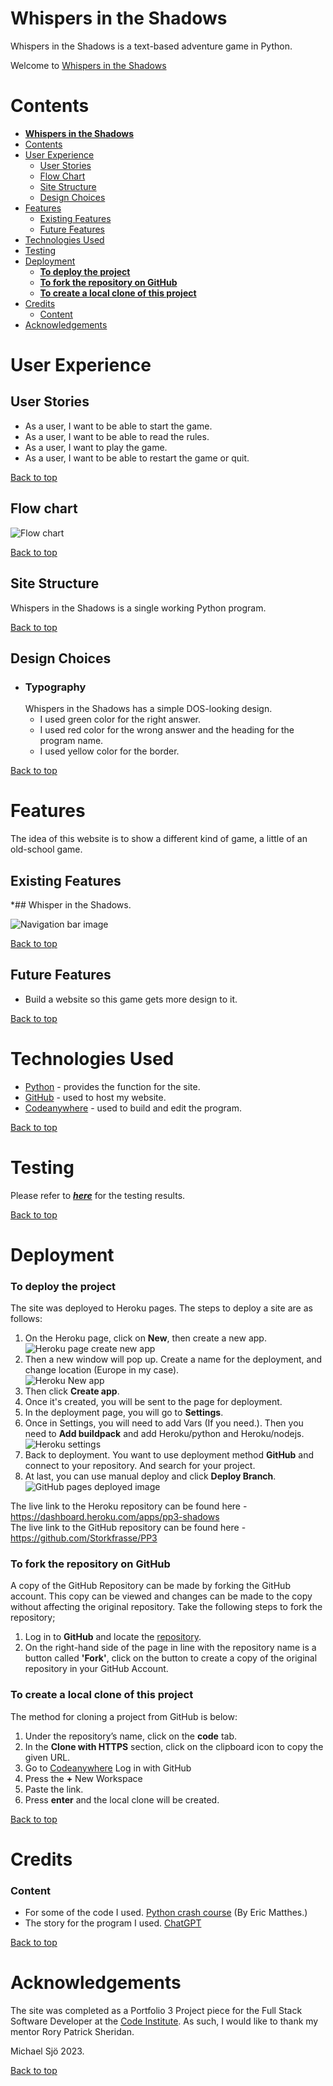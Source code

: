 # **Whispers in the Shadows**

Whispers in the Shadows is a text-based adventure game in Python.

Welcome to <a href="https://pp3-shadows-99906bed5dee.herokuapp.com/" target="_blank" rel="noopener">Whispers in the Shadows</a>

# Contents

- [**Whispers in the Shadows**](#Rock-Paper-Scissors)  <!-- Fixed anchor link -->
- [Contents](#contents)
- [User Experience](#user-experience)
  - [User Stories](#user-stories)
  - [Flow Chart](#flow-chart)
  - [Site Structure](#site-structure)
  - [Design Choices](#design-choices)
- [Features](#features)
  - [Existing Features](#existing-features)
  - [Future Features](#future-features)
- [Technologies Used](#technologies-used)
- [Testing](#testing)
- [Deployment](#deployment)
    - [**To deploy the project**](#to-deploy-the-project)
    - [**To fork the repository on GitHub**](#to-fork-the-repository-on-github)
    - [**To create a local clone of this project**](#to-create-a-local-clone-of-this-project)
- [Credits](#credits)
    - [Content](#content)
- [Acknowledgements](#acknowledgements)

# User Experience

## User Stories

* As a user, I want to be able to start the game.
* As a user, I want to be able to read the rules.
* As a user, I want to play the game.
* As a user, I want to be able to restart the game or quit.

[Back to top](#contents)

## Flow chart

![Flow chart](assets/readme-image/flwochart.jpg)

[Back to top](#contents)

## Site Structure

Whispers in the Shadows is a single working Python program.

[Back to top](#contents)

## Design Choices

 * ### Typography
      Whispers in the Shadows has a simple DOS-looking design.
      * I used green color for the right answer.
      * I used red color for the wrong answer and the heading for the program name.
      * I used yellow color for the border.

[Back to top](#contents)

# Features

The idea of this website is to show a different kind of game, a little of an old-school game.

## Existing Features  
 *## Whisper in the Shadows.

![Navigation bar image](assets/readme-image/whispers.jpg)

[Back to top](#contents)

## Future Features 

* Build a website so this game gets more design to it.

[Back to top](#contents)

# Technologies Used
* [Python](https://www.python.org/) - provides the function for the site.
* [GitHub](https://github.com/) - used to host my website.
* [Codeanywhere](https://app.codeanywhere.com) - used to build and edit the program.

[Back to top](#contents)

# Testing

Please refer to [**_here_**](TESTING.md) for the testing results.

[Back to top](#contents)

# Deployment

### **To deploy the project**
The site was deployed to Heroku pages. The steps to deploy a site are as follows:
  1. On the Heroku page, click on **New**, then create a new app.
  ![Heroku page create new app](assets/readme-image/createnew.jpg)<br>
  2. Then a new window will pop up. Create a name for the deployment, and change location (Europe in my case).<br>
  ![Heroku New app](assets/readme-image/setupname.jpg)<br>
  3. Then click **Create app**.
  4. Once it's created, you will be sent to the page for deployment.
  5. In the deployment page, you will go to **Settings**.
  6. Once in Settings, you will need to add Vars (If you need.). Then you need to **Add buildpack** and add Heroku/python and Heroku/nodejs.<br>
  ![Heroku settings](assets/readme-image/settings.jpg)<br>
  7. Back to deployment. You want to use deployment method **GitHub** and connect to your repository. And search for your project.
  8. At last, you can use manual deploy and click **Deploy Branch**.<br>
  ![GitHub pages deployed image](assets/readme-image/deploy.jpg)

  The live link to the Heroku repository can be found here - https://dashboard.heroku.com/apps/pp3-shadows <br>
  The live link to the GitHub repository can be found here - https://github.com/Storkfrasse/PP3

### **To fork the repository on GitHub**
A copy of the GitHub Repository can be made by forking the GitHub account. This copy can be viewed and changes can be made to the copy without affecting the original repository. Take the following steps to fork the repository;
1. Log in to **GitHub** and locate the [repository](https://github.com/Storkfrasse/PP3).
2. On the right-hand side of the page in line with the repository name is a button called **'Fork'**, click on the button to create a copy of the original repository in your GitHub Account.

### **To create a local clone of this project**
The method for cloning a project from GitHub is below:

1. Under the repository’s name, click on the **code** tab.
2. In the **Clone with HTTPS** section, click on the clipboard icon to copy the given URL.
1. Go to [Codeanywhere](https://app.codeanywhere.com) Log in with GitHub
2. Press the **+** New Workspace 
3. Paste the link.
4. Press **enter** and the local clone will be created.

[Back to top](#contents)

# Credits
### Content

* For some of the code I used. [Python crash course](https://www.amazon.se/-/en/Eric-Matthes/dp/1593279280) (By Eric Matthes.)
* The story for the program I used. [ChatGPT](https://chat.openai.com/)

[Back to top](#contents)

# Acknowledgements
The site was completed as a Portfolio 3 Project piece for the Full Stack Software Developer at the [Code Institute](https://codeinstitute.net/). As such, I would like to thank my mentor Rory Patrick Sheridan.

Michael Sjö 2023.

[Back to top](#contents)